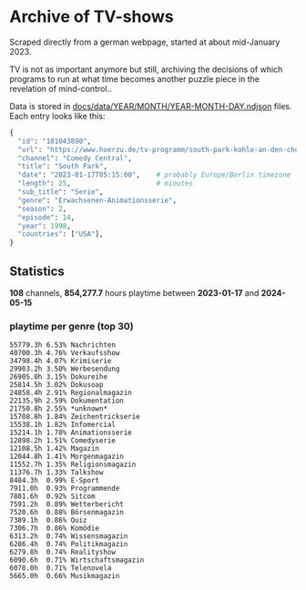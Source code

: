 # Archive of TV-shows

Scraped directly from a german webpage, started at about mid-January 2023.

TV is not as important anymore but still, archiving the decisions of which programs to run at what time
becomes another puzzle piece in the revelation of mind-control.. 

Data is stored in [docs/data/YEAR/MONTH/YEAR-MONTH-DAY.ndjson](docs/data/) files. 
Each entry looks like this:

```python
{
  "id": "181043890", 
  "url": "https://www.hoerzu.de/tv-programm/south-park-kohle-an-den-chefkoch/bid_181043890/", 
  "channel": "Comedy Central", 
  "title": "South Park", 
  "date": "2023-01-17T05:15:00",    # probably Europe/Berlin timezone 
  "length": 25,                     # minutes 
  "sub_title": "Serie", 
  "genre": "Erwachsenen-Animationsserie", 
  "season": 2, 
  "episode": 14, 
  "year": 1998, 
  "countries": ["USA"],
}
```

## Statistics

**108** channels, **854,277.7** hours playtime between **2023-01-17** and **2024-05-15**


### playtime per genre (top 30)

    55779.3h 6.53% Nachrichten
    40700.3h 4.76% Verkaufsshow
    34798.4h 4.07% Krimiserie
    29903.2h 3.50% Werbesendung
    26905.0h 3.15% Dokureihe
    25814.5h 3.02% Dokusoap
    24858.4h 2.91% Regionalmagazin
    22135.9h 2.59% Dokumentation
    21750.8h 2.55% *unknown*
    15708.8h 1.84% Zeichentrickserie
    15538.1h 1.82% Infomercial
    15214.1h 1.78% Animationsserie
    12898.2h 1.51% Comedyserie
    12108.5h 1.42% Magazin
    12044.8h 1.41% Morgenmagazin
    11552.7h 1.35% Religionsmagazin
    11376.7h 1.33% Talkshow
    8484.3h  0.99% E-Sport
    7911.0h  0.93% Programmende
    7881.6h  0.92% Sitcom
    7591.2h  0.89% Wetterbericht
    7520.6h  0.88% Börsenmagazin
    7389.1h  0.86% Quiz
    7306.7h  0.86% Komödie
    6313.2h  0.74% Wissensmagazin
    6286.4h  0.74% Politikmagazin
    6279.8h  0.74% Realityshow
    6090.6h  0.71% Wirtschaftsmagazin
    6078.0h  0.71% Telenovela
    5665.0h  0.66% Musikmagazin
